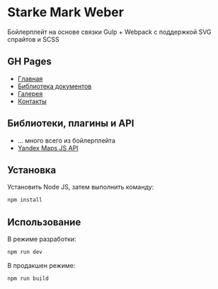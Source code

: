 # Starke Mark Weber

Бойлерплейт на основе связки Gulp + Webpack с поддержкой SVG спрайтов и SCSS

## GH Pages

* [Главная](https://melentq.github.io/starke-hbs/)
* [Библиотека документов](https://melentq.github.io/starke-hbs/library.html)
* [Галерея](https://melentq.github.io/starke-hbs/gallery.html)
* [Контакты](https://melentq.github.io/starke-hbs/contacts.html)

## Библиотеки, плагины и API

* ... много всего из бойлерплейта
* [Yandex Maps JS API](https://yandex.ru/dev/maps/jsapi)

## Установка

Установить Node JS, затем выполнить команду:

```bash
npm install
```

## Использование

В режиме разработки:

```bash
npm run dev
```
В продакшен режиме:

```bash
npm run build
```
